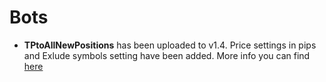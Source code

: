 # Bots

* **TPtoAllNewPositions** has been uploaded to v1.4. Price settings in pips and Exlude symbols setting have been added. More info you can find [here](https://github.com/SoftFx/AlgoBots/tree/develop/TPtoAllNewPositionsInPercents)